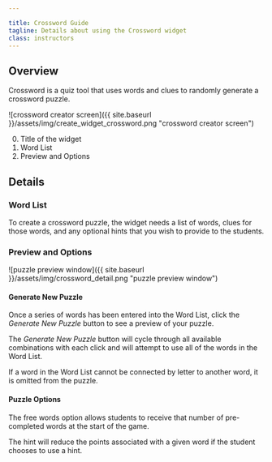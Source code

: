 ```yaml
---

title: Crossword Guide
tagline: Details about using the Crossword widget
class: instructors
---
```



## Overview ##

Crossword is a quiz tool that uses words and clues to randomly generate a crossword puzzle.

![crossword creator screen]({{ site.baseurl }}/assets/img/create_widget_crossword.png "crossword creator screen")

0. Title of the widget
0. Word List
0. Preview and Options

## Details ##

### Word List ###

To create a crossword puzzle, the widget needs a list of words, clues for those words, and any optional hints that you wish to provide to the students.

### Preview and Options ###

![puzzle preview window]({{ site.baseurl }}/assets/img/crossword_detail.png "puzzle preview window")

#### Generate New Puzzle ####

Once a series of words has been entered into the Word List, click the *Generate New Puzzle* button to see a preview of your puzzle.

The *Generate New Puzzle* button will cycle through all available combinations with each click and will attempt to use all of the words in the Word List.

If a word in the Word List cannot be connected by letter to another word, it is omitted from the puzzle.

#### Puzzle Options ####

The free words option allows students to receive that number of pre-completed words at the start of the game.

The hint will reduce the points associated with a given word if the student chooses to use a hint.
